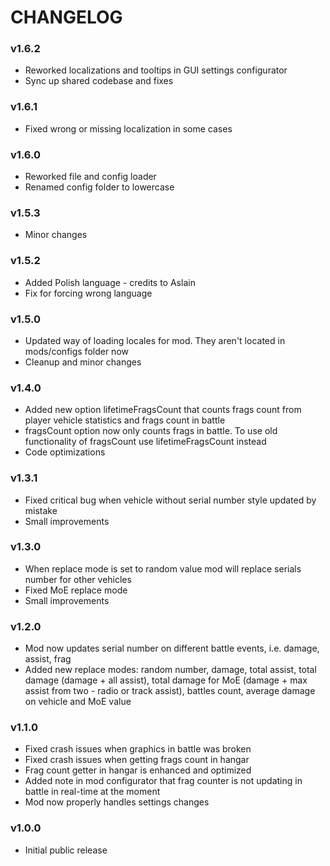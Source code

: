 # CHANGELOG

### v1.6.2

- Reworked localizations and tooltips in GUI settings configurator
- Sync up shared codebase and fixes

### v1.6.1

- Fixed wrong or missing localization in some cases

### v1.6.0

- Reworked file and config loader
- Renamed config folder to lowercase

### v1.5.3

- Minor changes

### v1.5.2

- Added Polish language - credits to Aslain
- Fix for forcing wrong language

### v1.5.0

- Updated way of loading locales for mod. They aren't located in mods/configs folder now
- Cleanup and minor changes

### v1.4.0

- Added new option lifetimeFragsCount that counts frags count from player vehicle statistics and frags count in battle
- fragsCount option now only counts frags in battle. To use old functionality of fragsCount use lifetimeFragsCount instead
- Code optimizations

### v1.3.1

- Fixed critical bug when vehicle without serial number style updated by mistake
- Small improvements

### v1.3.0

- When replace mode is set to random value mod will replace serials number for other vehicles
- Fixed MoE replace mode
- Small improvements

### v1.2.0

- Mod now updates serial number on different battle events, i.e. damage, assist, frag
- Added new replace modes: random number, damage, total assist, total damage (damage + all assist), total damage for MoE (damage + max assist from two - radio or track assist), battles count, average damage on vehicle and MoE value

### v1.1.0

- Fixed crash issues when graphics in battle was broken
- Fixed crash issues when getting frags count in hangar
- Frag count getter in hangar is enhanced and optimized
- Added note in mod configurator that frag counter is not updating in battle in real-time at the moment
- Mod now properly handles settings changes

### v1.0.0

- Initial public release
